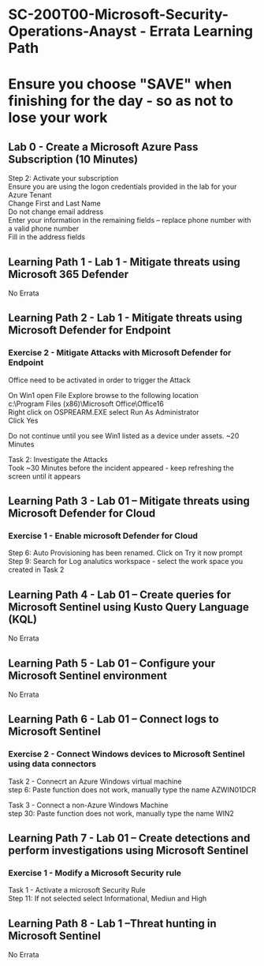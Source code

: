 # SC-200T00-Microsoft-Security-Operations-Anayst - Errata Learning Path
# Ensure you choose "SAVE" when finishing for the day - so as not to lose your work

## Lab 0 - Create a Microsoft Azure Pass Subscription (10 Minutes)

Step 2:  Activate your subscription<br>
Ensure you are using the logon credentials provided in the lab for your Azure Tenant <br>
Change First and Last Name <br>
Do not change email address <br>
Enter your information in the remaining fields – replace phone number with a valid phone number <br>
Fill in the address fields <br>

## Learning Path 1 - Lab 1 - Mitigate threats using Microsoft 365 Defender

No Errata<br>

## Learning Path 2 - Lab 1 - Mitigate threats using Microsoft Defender for Endpoint

### Exercise 2 - Mitigate Attacks with Microsoft Defender for Endpoint

Office need to be activated in order to trigger the Attack<br>

On Win1 open File Explore browse to the following location<br>
c:\Program Files (x86)\Microsoft Office\Office16<br>
Right click on OSPREARM.EXE select Run As Administrator<br>
Click Yes<br>

Do not continue until you see Win1 listed as a device under assets.  ~20 Minutes<br>

Task 2: Investigate the Attacks<br>
Took ~30 Minutes before the incident appeared - keep refreshing the screen until it appears<br>

## Learning Path 3 - Lab 01 – Mitigate threats using Microsoft Defender for Cloud

### Exercise 1 - Enable microsoft Defender for Cloud 

Step 6:  Auto Provisioning has been renamed.  Click on Try it now prompt <br>
Step 9:  Search for Log analutics workspace - select the work space you created in Task 2 <br>

## Learning Path 4 - Lab 01 – Create queries for Microsoft Sentinel using Kusto Query Language (KQL)

No Errata <br>

## Learning Path 5 - Lab 01 – Configure your Microsoft Sentinel environment

No Errata <br>

## Learning Path 6 - Lab 01 – Connect logs to Microsoft Sentinel

### Exercise 2 - Connect Windows devices to Microsoft Sentinel using data connectors
Task 2 - Connecrt an Azure Windows virtual machine <br>
step 6:  Paste function does not work, manually type the name AZWIN01DCR <br>

Task 3 - Connect a non-Azure Windows Machine <br>
step 30:  Paste function does not work, manually type the name WIN2 <br>

## Learning Path 7 - Lab 01 – Create detections and perform investigations using Microsoft Sentinel

### Exercise 1 - Modify a Microsoft Security rule

Task 1 - Activate a microsoft Security Rule <br>
Step 11:  If not selected select Informational, Mediun and High <br>

## Learning Path 8 - Lab 1 –Threat hunting in Microsoft Sentinel

No Errata


